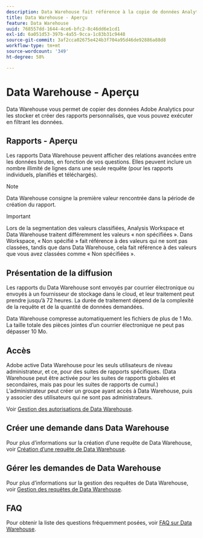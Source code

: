 ```yaml
---
description: Data Warehouse fait référence à la copie de données Analytics pour les rapports de stockage et personnalisés, que vous pouvez exécuter en filtrant les données. Vous pouvez demander des rapports qui présentent un niveau avancé de relations entre les données brutes, en fonction de vos questions. Les rapports de l’entrepôt de données sont envoyés par courrier électronique ou envoyés à un fournisseur de stockage dans le cloud, et leur traitement peut prendre jusqu’à 72 heures. La durée de traitement dépend de la complexité de la requête et de la quantité de données demandées.
title: Data Warehouse - Aperçu
feature: Data Warehouse
uuid: 768557dd-1644-4ce6-bfc2-8c46dd6e1cd1
exl-id: 6a051d53-397b-4a55-9cca-1c83b31c9448
source-git-commit: 3af2cca02675e424b3f704a95d46de92886a88d8
workflow-type: tm+mt
source-wordcount: '349'
ht-degree: 58%

---
```


# Data Warehouse - Aperçu

Data Warehouse vous permet de copier des données Adobe Analytics pour les stocker et créer des rapports personnalisés, que vous pouvez exécuter en filtrant les données.

## Rapports - Aperçu

Les rapports Data Warehouse peuvent afficher des relations avancées entre les données brutes, en fonction de vos questions. Elles peuvent inclure un nombre illimité de lignes dans une seule requête (pour les rapports individuels, planifiés et téléchargés).

>[!NOTE]
>
>Data Warehouse consigne la première valeur rencontrée dans la période de création du rapport.

>[!IMPORTANT]
>
>Lors de la segmentation des valeurs classifiées, Analysis Workspace et Data Warehouse traitent différemment les valeurs « non spécifiées ». Dans Workspace, « Non spécifié » fait référence à des valeurs qui ne sont pas classées, tandis que dans Data Warehouse, cela fait référence à des valeurs que vous avez classées comme « Non spécifiées ».

## Présentation de la diffusion

Les rapports du Data Warehouse sont envoyés par courrier électronique ou envoyés à un fournisseur de stockage dans le cloud, et leur traitement peut prendre jusqu’à 72 heures. La durée de traitement dépend de la complexité de la requête et de la quantité de données demandées.

Data Warehouse compresse automatiquement les fichiers de plus de 1 Mo. La taille totale des pièces jointes d’un courrier électronique ne peut pas dépasser 10 Mo.

## Accès

Adobe active Data Warehouse pour les seuls utilisateurs de niveau administrateur, et ce, pour des suites de rapports spécifiques. (Data Warehouse peut être activée pour les suites de rapports globales et secondaires, mais pas pour les suites de rapports de cumul.) L’administrateur peut créer un groupe ayant accès à Data Warehouse, puis y associer des utilisateurs qui ne sont pas administrateurs.

Voir [Gestion des autorisations de Data Warehouse](/help/export/data-warehouse/t-dw-group.md).

## Créer une demande dans Data Warehouse

Pour plus d’informations sur la création d’une requête de Data Warehouse, voir [Création d’une requête de Data Warehouse](/help/export/data-warehouse/create-request/t-dw-create-request.md).

## Gérer les demandes de Data Warehouse

Pour plus d’informations sur la gestion des requêtes de Data Warehouse, voir [Gestion des requêtes de Data Warehouse](/help/export/data-warehouse/data-warehouse-requests-manage.md).

## FAQ

Pour obtenir la liste des questions fréquemment posées, voir [FAQ sur Data Warehouse](/help/export/data-warehouse/faq.md).